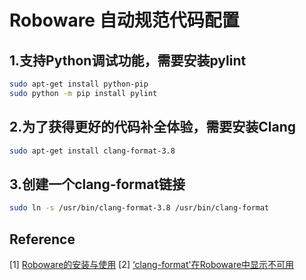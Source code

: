 # Roboware 自动规范代码配置

## 1.支持Python调试功能，需要安装pylint
```sh
sudo apt-get install python-pip
sudo python -m pip install pylint
```

## 2.为了获得更好的代码补全体验，需要安装Clang
```sh
sudo apt-get install clang-format-3.8
```

## 3.创建一个clang-format链接
```sh
sudo ln -s /usr/bin/clang-format-3.8 /usr/bin/clang-format
```

## Reference
[1] [Roboware的安装与使用](https://blog.csdn.net/qq_16397695/article/details/69524880)
[2] [‘clang-format'在Roboware中显示不可用](https://blog.csdn.net/okasy/article/details/79558388)

